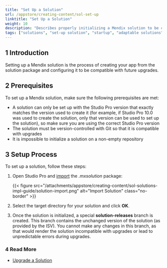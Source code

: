```yaml
---
title: "Set Up a Solution"
url: /appstore/creating-content/sol-set-up
linktitle: "Set Up a Solution"
weight: 10
description: "Describes properly initializing a Mendix solution to be compatible with future upgrades."
tags: ["solutions", "set-up solution", "startup", "adaptable solutions", "prescriptive solutions" ]
---
```


## 1 Introduction

Setting up a Mendix solution is the process of creating your app from the solution package and configuring it to be compatible with future upgrades.

## 2 Prerequisites

To set up a Mendix solution, make sure the following prerequisites are met:

* A solution can only be set up with the Studio Pro version that exactly matches the version used to create it (for example, if Studio Pro 10.0 was used to create the solution, only that version can be used to set up the solution), so make sure you are using the correct Studio Pro version
* The solution must be version-controlled with Git so that it is compatible with upgrades
* It is impossible to initialize a solution on a non-empty repository

## 3 Setup Process

To set up a solution, follow these steps:

1. Open Studio Pro and [import](/refguide/import-and-export/) the *.mxsolution* package:

    {{< figure src="/attachments/appstore/creating-content/sol-solutions-impl-guide/solution-import.png" alt="Import Solution" class="no-border" >}}

2. Select the target directory for your solution and click **OK**.
3. Once the solution is initialized, a special **solution-releases** branch is created. This branch contains the unchanged version of the solution (as provided by the ISV). You cannot make any changes in this branch, as that would render the solution incompatible with upgrades or lead to unpredictable errors during upgrades.

### 4 Read More

* [Upgrade a Solution](/appstore/creating-content/sol-upgrade/) 
